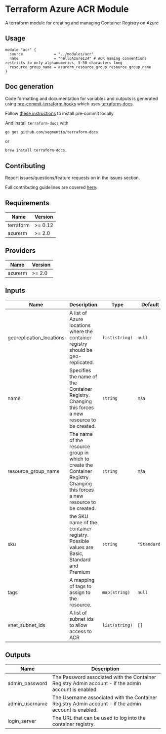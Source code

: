 # Terraform Azure ACR Module
A terraform module for creating and managing Container Registry on Azure


## Usage 

```hcl
module "acr" {
  source              = "../modules/acr"
  name                = "helloAzure124" # ACR naming conventions restricts to only alphanumerics, 5-50 characters long
  resource_group_name = azurerm_resource_group.resource_group.name
}
```

## Doc generation

Code formatting and documentation for variables and outputs is generated using [pre-commit-terraform hooks](https://github.com/antonbabenko/pre-commit-terraform) which uses [terraform-docs](https://github.com/segmentio/terraform-docs).

Follow [these instructions](https://github.com/antonbabenko/pre-commit-terraform#how-to-install) to install pre-commit locally.

And install `terraform-docs` with
```bash
go get github.com/segmentio/terraform-docs
```
or
```bash
brew install terraform-docs.
```

## Contributing

Report issues/questions/feature requests on in the issues section.

Full contributing guidelines are covered [here](CONTRIBUTING.md).

<!-- BEGINNING OF PRE-COMMIT-TERRAFORM DOCS HOOK -->
## Requirements

| Name | Version |
|------|---------|
| terraform | >= 0.12 |
| azurerm | >= 2.0 |

## Providers

| Name | Version |
|------|---------|
| azurerm | >= 2.0 |

## Inputs

| Name | Description | Type | Default | Required |
|------|-------------|------|---------|:--------:|
| georeplication\_locations | A list of Azure locations where the container registry should be geo-replicated. | `list(string)` | `null` | no |
| name | Specifies the name of the Container Registry. Changing this forces a new resource to be created. | `string` | n/a | yes |
| resource\_group\_name | The name of the resource group in which to create the Container Registry. Changing this forces a new resource to be created. | `string` | n/a | yes |
| sku | the SKU name of the container registry. Possible values are Basic, Standard and Premium | `string` | `"Standard"` | no |
| tags | A mapping of tags to assign to the resource. | `map(string)` | `null` | no |
| vnet\_subnet\_ids | A list of subnet ids to allow access to ACR | `list(string)` | `[]` | no |

## Outputs

| Name | Description |
|------|-------------|
| admin\_password | The Password associated with the Container Registry Admin account - if the admin account is enabled |
| admin\_username | The Username associated with the Container Registry Admin account - if the admin account is enabled. |
| login\_server | The URL that can be used to log into the container registry. |

<!-- END OF PRE-COMMIT-TERRAFORM DOCS HOOK -->